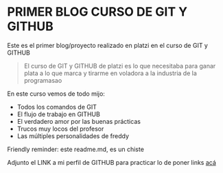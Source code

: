 # PRIMER BLOG CURSO DE GIT Y GITHUB

Este es el primer blog/proyecto realizado en platzi en el curso de GIT y GITHUB

>El curso de GIT y GITHUB de platzi es lo que necesitaba para ganar plata a lo que marca y tirarme en voladora a la industria de la programasao

En este curso vemos de todo mijo:

* Todos los comandos de GIT
* El flujo de trabajo en GITHUB
* El verdadero amor por las buenas prácticas
* Trucos muy locos del profesor
* Las múltiples personalidades de freddy

Friendly reminder: este readme.md, es un chiste

Adjunto el LINK a mi perfil de GITHUB para practicar lo de poner links [acá](https://github.com/J-HernandezM/blog/tree/main "acá")
